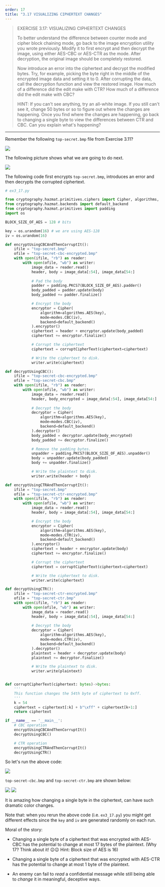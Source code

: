 ```yaml
---
order: 17
title: "3.17 VISUALIZING CIPHERTEXT CHANGES"
---
```


> EXERCISE 3.17: VISUALIZING CIPHERTEXT CHANGES 
> 
> To better understand the difference between counter mode and cipher block chaining mode, 
> go back to the image encryption utility you wrote previously. Modify it to first 
> encrypt and then decrypt the image, using either AES-CBC or AES-CTR as the mode. After 
> decryption, the original image should be completely restored.  
> 
> Now introduce an error into the ciphertext and decrypt the modified bytes. Try, for example, 
> picking the byte right in the middle of the encrypted image data and setting it to 0. After
> corrupting the data, call the decryption function and view the restored image. How much of 
> a difference did the edit make with CTR? How much of a difference did the edit make with 
> CBC? 
> 
> HINT: If you can't see anything, try an all-white image. If you still can't see it, change 
> 50 bytes or so to figure out where the changes are happening. Once you find where the changes 
> are happening, go back to changing a single byte to view the differences between CTR 
> and CBC. Can you explain what's happening? 

--------------------------------

Remember the following `top-secret.bmp` file from Exercise 3.11?

<img src="top-secret.bmp">

The following picture shows what we are going to do next. 

<img src="ex3_17_fig1.PNG">

The following code first encrypts `top-secret.bmp`, introduces an error 
and then decrypts the corrupted ciphertext. 

```python
# ex3_17.py

from cryptography.hazmat.primitives.ciphers import Cipher, algorithms, modes
from cryptography.hazmat.backends import default_backend
from cryptography.hazmat.primitives import padding 
import os 

BLOCK_SIZE_OF_AES = 128 # bits

key = os.urandom(16) # we are using AES-128 
iv = os.urandom(16) 

def encryptUsingCBCAndThenCorruptIt():
    ifile = "top-secret.bmp" 
    ofile = "top-secret-cbc-encrypted.bmp"
    with open(ifile, "rb") as reader: 
        with open(ofile, "wb") as writer: 
            image_data = reader.read() 
            header, body = image_data[:54], image_data[54:]
            
            # Pad the body
            padder = padding.PKCS7(BLOCK_SIZE_OF_AES).padder()
            body_padded = padder.update(body)
            body_padded += padder.finalize()

            # Encrypt the body
            encryptor = Cipher(
                algorithm=algorithms.AES(key),
                mode=modes.CBC(iv),
                backend=default_backend()
            ).encryptor()
            ciphertext = header + encryptor.update(body_padded)
            ciphertext += encryptor.finalize() 

            # Corrupt the ciphertext
            ciphertext = corruptCipherText(ciphertext=ciphertext)

            # Write the ciphertext to disk. 
            writer.write(ciphertext)

def decryptUsingCBC(): 
    ifile = "top-secret-cbc-encrypted.bmp"
    ofile = "top-secret-cbc.bmp"
    with open(ifile, "rb") as reader: 
        with open(ofile, "wb") as writer: 
            image_data = reader.read() 
            header, body_encrypted = image_data[:54], image_data[54:]
            
            # Decrypt the body
            decryptor = Cipher(
                algorithm=algorithms.AES(key),
                mode=modes.CBC(iv),
                backend=default_backend()
            ).decryptor()
            body_padded = decryptor.update(body_encrypted)
            body_padded += decryptor.finalize() 

            # Remove the padding bytes.
            unpadder = padding.PKCS7(BLOCK_SIZE_OF_AES).unpadder()
            body = unpadder.update(body_padded)
            body += unpadder.finalize() 

            # Write the plaintext to disk. 
            writer.write(header + body)

def encryptUsingCTRAndThenCorruptIt():
    ifile = "top-secret.bmp" 
    ofile = "top-secret-ctr-encrypted.bmp"
    with open(ifile, "rb") as reader: 
        with open(ofile, "wb") as writer: 
            image_data = reader.read() 
            header, body = image_data[:54], image_data[54:]

            # Encrypt the body
            encryptor = Cipher(
                algorithm=algorithms.AES(key),
                mode=modes.CTR(iv),
                backend=default_backend()
            ).encryptor()
            ciphertext = header + encryptor.update(body)
            ciphertext += encryptor.finalize() 

            # Corrupt the ciphertext
            ciphertext = corruptCipherText(ciphertext=ciphertext)

            # Write the ciphertext to disk. 
            writer.write(ciphertext)

def decryptUsingCTR(): 
    ifile = "top-secret-ctr-encrypted.bmp"
    ofile = "top-secret-ctr.bmp"
    with open(ifile, "rb") as reader: 
        with open(ofile, "wb") as writer: 
            image_data = reader.read() 
            header, body = image_data[:54], image_data[54:]
            
            # Decrypt the body
            decryptor = Cipher(
                algorithm=algorithms.AES(key),
                mode=modes.CTR(iv),
                backend=default_backend()
            ).decryptor()
            plaintext = header + decryptor.update(body)
            plaintext += decryptor.finalize() 

            # Write the plaintext to disk. 
            writer.write(plaintext)


def corruptCipherText(ciphertext: bytes)->bytes: 
    '''
    This function changes the 54th byte of ciphertext to 0xff.
    '''
    k = 54 
    ciphertext = ciphertext[:k] + b"\xff" + ciphertext[k+1:]
    return ciphertext

if __name__ == '__main__': 
    # CBC operation
    encryptUsingCBCAndThenCorruptIt()
    decryptUsingCBC()

    # CTR operation
    encryptUsingCTRAndThenCorruptIt()
    decryptUsingCTR()
```

So let's run the above code: 

<img src="ex3_17_fig2.png">

`top-secret-cbc.bmp` and `top-secret-ctr.bmp` are shown below: 

<img src="ex3_17_fig3.png">
<img src="ex3_17_fig4.png">

It is amazing how changing a single byte in the ciphertext, can have 
such dramatic color changes. 

Note that: when you rerun the above code (i.e. `ex3_17.py`) you might get 
different effects since the `key` and `iv` are generated randomly on each 
run. 

Moral of the story: 
* Changing a single byte of a ciphertext that was encrypted
with AES-CBC has the potential to change at most $17$ bytes of the plaintext.
(Why $17$? Think about it! 😉😉 Hint: Block size of AES is $16$)

* Changing a single byte of a ciphertext that was encrypted with AES-CTR has 
the potential to change at most $1$ byte of the plaintext. 

* An enemy can fail to _read_ a confidential message while still being 
able to _change_ it in meaningful, deceptive ways. 